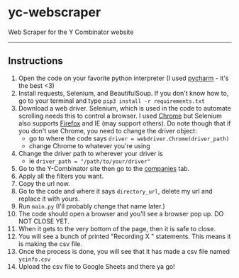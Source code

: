 # yc-webscraper
Web Scraper for the Y Combinator website
______
## Instructions
1. Open the code on your favorite python interpreter (I used [pycharm](https://www.jetbrains.com/pycharm/) - it's the best <3)
2. Install requests, Selenium, and BeautifulSoup. If you don't know how to, go to your terminal and type `pip3 install -r requirements.txt`
3. Download a web driver. Selenium, which is used in the code to automate scrolling needs this to control a browser. I used [Chrome](https://chromedriver.chromium.org/downloads) but Selenium also supports [Firefox](https://developer.mozilla.org/en-US/docs/Web/WebDriver) and IE (may support others). Do note though that if you don't use Chrome, you need to change the driver object:
    * go to where the code says `driver = webdriver.Chrome(driver_path)`
    * change Chrome to whatever you're using
4. Change the driver path to wherever your driver is 
    * ie `driver_path = "/path/to/your/driver"`
5. Go to the Y-Combinator site then go to the [companies](https://www.ycombinator.com/companies/) tab. 
6. Apply all the filters you want.
7. Copy the url now. 
8. Go to the code and where it says `directory_url`, delete my url and replace it with yours. 
9. Run `main.py` (I'll probably change that name later.)
10. The code should open a browser and you'll see a browser pop up. DO NOT CLOSE YET. 
11. When it gets to the very bottom of the page, then it is safe to close. 
12. You will see a bunch of printed "Recording X " statements. This means it is making the csv file. 
13. Once the process is done, you will see that it has made a csv file named `ycinfo.csv` 
14. Upload the csv file to Google Sheets and there ya go!
